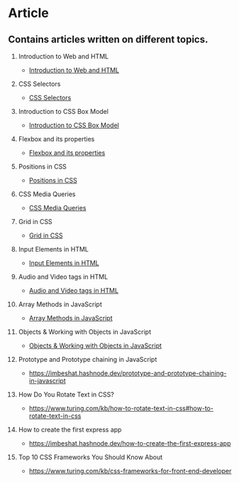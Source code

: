 # Article
## Contains articles written on different topics.

1. Introduction to Web and HTML
   - [Introduction to Web and HTML](https://imbeshat.hashnode.dev/introduction-to-web-and-html)
   
2. CSS Selectors
   - [CSS Selectors](https://imbeshat.hashnode.dev/css-selectors)

3. Introduction to CSS Box Model
   - [Introduction to CSS Box Model](https://imbeshat.hashnode.dev/introduction-to-css-box-model)

4. Flexbox and its properties
   - [Flexbox and its properties](https://imbeshat.hashnode.dev/flexbox-and-its-properties)

5. Positions in CSS
   - [Positions in CSS](https://imbeshat.hashnode.dev/positions-in-css)
   
6. CSS Media Queries
   - [CSS Media Queries](https://imbeshat.hashnode.dev/css-media-queries)
   
7. Grid in CSS
   - [Grid in CSS](https://imbeshat.hashnode.dev/grid-in-css)

8. Input Elements in HTML
   - [Input Elements in HTML](https://imbeshat.hashnode.dev/input-elements-in-html)

9. Audio and Video tags in HTML
      - [Audio and Video tags in HTML](https://imbeshat.hashnode.dev/audio-and-video-tag)
   
11. Array Methods in JavaScript
      - [Array Methods in JavaScript](https://imbeshat.hashnode.dev/array-methods-in-javascript)
 
12. Objects & Working with Objects in JavaScript
      - [Objects & Working with Objects in JavaScript](https://imbeshat.hashnode.dev/objects-working-with-objects-in-javascript)
      
13. Prototype and Prototype chaining in JavaScript
      - https://imbeshat.hashnode.dev/prototype-and-prototype-chaining-in-javascript

14. How Do You Rotate Text in CSS?
      - https://www.turing.com/kb/how-to-rotate-text-in-css#how-to-rotate-text-in-css

15. How to create the first express app
      - https://imbeshat.hashnode.dev/how-to-create-the-first-express-app
   
16. Top 10 CSS Frameworks You Should Know About
      - https://www.turing.com/kb/css-frameworks-for-front-end-developer
